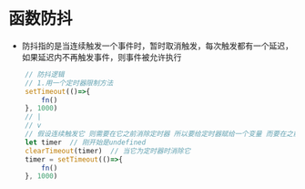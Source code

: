 # 函数防抖

* 防抖指的是当连续触发一个事件时，暂时取消触发，每次触发都有一个延迟，如果延迟内不再触发事件，则事件被允许执行
```js
    // 防抖逻辑
    // 1.用一个定时器限制方法
    setTimeout(()=>{
        fn()
    }, 1000)
    // |
    // v
    // 假设连续触发它 则需要在它之前消除定时器 所以要给定时器赋给一个变量 而要在之前判断变量是否是定时器 是就clear
    let timer  // 刚开始是undefined
    clearTimeout(timer)  // 当它为定时器时消除它
    timer = setTimeout(()=>{
        fn()
    }, 1000)
```